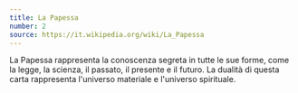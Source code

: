 ```yaml
---
title: La Papessa
number: 2
source: https://it.wikipedia.org/wiki/La_Papessa
---
```


La Papessa rappresenta la conoscenza segreta in tutte le sue forme, come la legge, la scienza, il passato, il presente e il futuro. La dualità di questa carta rappresenta l'universo materiale e l'universo spirituale.
